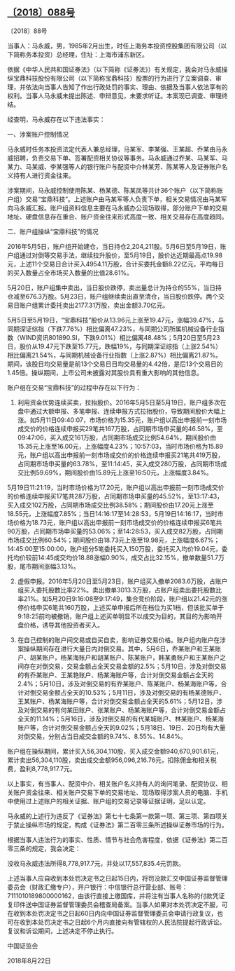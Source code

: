 ## [〔2018〕088号](http://www.csrc.gov.cn/pub/zjhpublic/G00306212/201809/t20180920_344422.htm)





















〔2018〕88号

 





当事人：马永威，男，1985年2月出生，时任上海务本投资控股集团有限公司（以下简称务本投资）总经理，住址：上海市浦东新区。

依据《中华人民共和国证券法》（以下简称《证券法》）有关规定，我会对马永威操纵宝鼎科技股份有限公司（以下简称宝鼎科技）股票的行为进行了立案调查、审理，并依法向当事人告知了作出行政处罚的事实、理由、依据及当事人依法享有的权利。当事人马永威未提出陈述、申辩意见，未要求听证。本案现已调查、审理终结。

经查明，马永威存在以下违法事实：

一、涉案账户控制情况

马永威时任务本投资法定代表人兼总经理，马某军、李某强、王某超、乔某由马永威招聘，负责交易下单、签署配资相关协议等事务。马永威通过乔某、马某军、马某力、马某威、李某强等人的银行账户与配资中介林某芳、陈某等人及证券账户名义持有人进行资金往来。

涉案期间，马永威控制使用陈某、杨某德、陈某凤等共计36个账户（以下简称账户组）交易“宝鼎科技”。上述账户由马某军等人负责下单，相关交易情况由马某军向马永威汇报。账户组资料信息主要在马永威办公现场取得，部分账户下单的交易地址、硬盘信息存在重合、账户资金往来形式高度一致、相关交易存在高度趋同。

二、账户组操纵“宝鼎科技”的情况

2016年5月5日，账户组开始建仓，当日持仓2,204,211股。5月6日至5月19日，账户组通过对倒等交易手法，继续拉升股价，至5月19日，股价达近期最高点19.98元，上述11个交易日合计买入4954.11万股，合计买委托金额8.22亿元，平均每日的买入数量占全市场买入数量的比值28.61%。

5月20日，账户组集中卖出，当日股价跌停，卖出量总计为持仓的55%，当日持仓减至676.3万股。5月23日，账户组继续卖出直至清仓，当日股价跌停。两个交易日账户组累计委托卖出2177.31万股，卖出金额3.70亿元。

5月5日至5月19日，“宝鼎科技”股价从13.96元上涨至19.47元，涨幅39.47%，与同期深证综指（下跌7.76%）相比偏离47.23%，与同期公司所属机械设备行业指数（WIND资讯801890.SI，下跌9.01%）相比偏离48.48%；5月20日至5月23日，股价从19.47元下跌至15.77元，跌幅19%，与同期深证综指（上涨2.54%）相比偏离21.54%，与同期机械设备行业指数（上涨2.87%）相比偏离21.87%。期间，该股日均交易量是前13个交易日日均交易量的4.42倍，是后13个交易日的1.45倍。操纵期间，上市公司未披露对其股价具有重大影响的其他信息。

账户组在交易“宝鼎科技”的过程中存在以下行为：

1. 利用资金优势连续买卖，拉抬股价。2016年5月5日至5月19日，账户组多次在盘中通过大额申报、多笔申报、连续申报方式拉抬股价，导致期间股价大幅上涨。如5月11日09:40:07，市场价格为15.35元，账户组以高出申报前一刻市场成交价的价格连续申报买29笔共167万股，占同期市场申买量的46.58%，至09:47:06，买入成交161万股，占同期市场成交比例54.64%，期间股价由15.35元上涨至16.00元，上涨幅度4.23%；10:57:03，当时市场价格为15.89元，账户组以高出申报前一刻市场成交价的价格连续申报买21笔共419万股，占同期市场申买量的63.78%，至11:14:45，买入成交280万股，占同期市场成交比例59.69%，期间股价由15.89元上涨至16:50元，上涨幅度3.84%。

5月19日11:21:19，当时市场价格为17.20元，账户组以高出申报前一刻市场成交价的价格连续申报买17笔共287万股，占同期市场申买量的45.52%，至13:17:43，买入成交102万股，占同期市场成交比例38.58%；期间股价由17.20元上涨至18.55元，上涨幅度7.85%；当日14:16:17至14:28:53，5月19日14:16:17，当时市场价格为18.73元，账户组以高出申报前一刻市场成交价的价格连续申报买6笔共90万股，占同期市场申买量的53.06%；至14:28:53，买入成交82万股，占同期市场成交比例60.54%；期间股价由18.73元上涨至19.98元，上涨幅度6.67%；14:45:00至15:00:00，账户组分5笔委托买入150万股，委托买入均价19.04元，委托均价较前14:45成交均价18.88涨幅0.90%，成交占比32.15%，撤单数量51.7万股，尾市期间涨幅3.13%。

2. 虚假申报。2016年5月20日至5月23日，账户组买入撤单2083.6万股，占账户组买入委托股数比率22%。卖出撤单3013.3万股，占账户组卖出委托股数比率21%。如5月20日9:16:08至9:17:49，集合竞价阶段，账户组以21.42元的涨停价格申买6笔共160万股，上述买单申报后所在档位为买1档，但该批买单于9:18:25前均被撤销，账户组上述买单明显不以成交为目的，其目的为影响开盘价格，诱导其他投资者买入。

3. 在自己控制的账户间交易或自买自卖，影响证券交易价格。账户组内账户在涉案操纵期间存在进行大量日内对倒交易。其中，5月6日，乔某账户和王某账户、胡某账户，杨某海账户和胡某账户、陈某账户，韩某勇账户和王某账户之间存在对倒交易，交易金额占全天交易金额的2.5%；5月10日，涉及对倒交易的有乔某账户、王某艳账户、杨某海账户等，合计对倒交易金额占全天的2.4%；5月10日，涉及对倒交易的有乔某账户、陈某账户、杨某海账户等，合计对倒交易金额占全天的10.53%；5月11日，涉及对倒交易的有杨某德账户、王某账户、杨某海账户等，合计对倒交易金额占全天的5.61%；5月12日，涉及对倒交易的有何某田账户、张某账户、杨某海账户等，合计对倒交易金额占全天的11.14%；5月16日，涉及对倒交易的有代某城账户、林某账户、杨某海账户等，合计对倒交易金额占全天的9.02%；5月18日、19日、20日均有大量对倒交易，分别占当日成交金额的9.74%、8.55%、14.84%。

账户组在操纵期间，累计买入56,304,110股，买入成交金额940,670,901.61元，累计卖出56,304,110股，卖出成交金额956,096,216.76元，扣除佣金和相关税费，盈利8,778,917.7元。

以上事实，有当事人、配资中介、相关账户名义持有人的询问笔录、配资协议、相关账户资金往来、相关账户交易下单的交易地址、现场取得涉案人员的电脑、手机中使用过上述账户的相关证据、账户组的交易记录等证据证明，足以认定。

马永威的上述行为违反了《证券法》第七十七条第一款第一项、第三项、第四项关于禁止操纵市场的规定，构成《证券法》第二百零三条所述操纵证券市场的行为。

根据当事人违法行为的事实、性质、情节与社会危害程度，依据《证券法》第二百零三条的规定，我会决定：

没收马永威违法所得8,778,917.7元，并处以17,557,835.4元罚款。

上述当事人应自收到本处罚决定书之日起15日内，将罚没款汇交中国证券监督管理委员会（财政汇缴专户），开户银行：中信银行总行营业部、账号：7111010189800000162，由该行直接上缴国库，并将注有当事人名称的付款凭证复印件送中国证券监督管理委员会稽查局备案。当事人如果对本处罚决定不服，可在收到本处罚决定书之日起60日内向中国证券监督管理委员会申请行政复议，也可在收到本处罚决定书之日起6个月内直接向有管辖权的人民法院提起行政诉讼。复议和诉讼期间，上述决定不停止执行。









中国证监会      

2018年8月22日    

    







